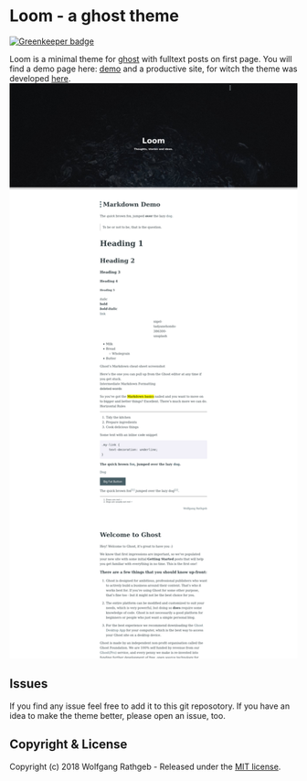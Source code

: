 # Loom - a ghost theme

[![Greenkeeper badge](https://badges.greenkeeper.io/CordlessWool/loom.svg)](https://greenkeeper.io/)

Loom is a minimal theme for [ghost](https://ghost.org) with fulltext posts on first page.
You will find a demo page here: [demo](https://loom.storyloom.de) and a productive site, for witch the theme was developed [here](https://storyloom.de).
![loom_ghost_theme_screenshot_desktop](screenshots/Screenshot-2018-6-2%20Loom_big.jpg)

## Issues
If you find any issue feel free to add it to this git reposotory. If you have an idea to make the theme better, please open an issue, too.

## Copyright & License

Copyright (c) 2018 Wolfgang Rathgeb - Released under the [MIT license](LICENSE).
